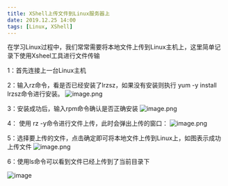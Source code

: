 ```yaml
---
title: XShell上传文件到Linux服务器上
date: 2019.12.25 14:00
tags: [Linux, XShell]
---
```

在学习Linux过程中，我们常常需要将本地文件上传到Linux主机上，这里简单记录下使用Xsheel工具进行文件传输

1：首先连接上一台Linux主机

2：输入rz命令，看是否已经安装了lrzsz，如果没有安装则执行  yum   -y  install  lrzsz命令进行安装。
![image.png](https://upload-images.jianshu.io/upload_images/9056389-53736bf3d69fa1d2.png?imageMogr2/auto-orient/strip%7CimageView2/2/w/1240)

3：安装成功后，输入rpm命令确认是否正确安装
![image.png](https://upload-images.jianshu.io/upload_images/9056389-6aa13ed4cdccf5d0.png?imageMogr2/auto-orient/strip%7CimageView2/2/w/1240)

4： 使用 rz -y命令进行文件上传，此时会弹出上传的窗口：
![image.png](https://upload-images.jianshu.io/upload_images/9056389-dcac3e4fd8f27020.png?imageMogr2/auto-orient/strip%7CimageView2/2/w/1240)

5：选择要上传的文件，点击确定即可将本地文件上传到Linux上，如图表示成功上传文件
![image.png](https://upload-images.jianshu.io/upload_images/9056389-ea046957e30f432b.png?imageMogr2/auto-orient/strip%7CimageView2/2/w/1240)

6：使用ls命令可以看到文件已经上传到了当前目录下

![image](https://upload-images.jianshu.io/upload_images/9056389-a7c87b0b4438c560.png?imageMogr2/auto-orient/strip%7CimageView2/2/w/1240)

